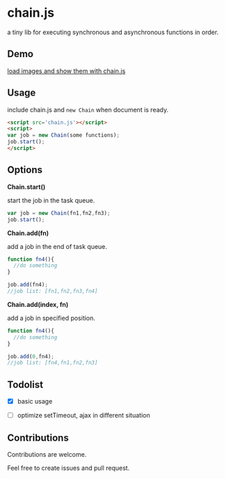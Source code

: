 # chain.js

a tiny lib for executing synchronous and asynchronous functions in order. 



## Demo

[load images and show them with chain.js](https://html50.github.io/chain.js/)



## Usage

include chain.js and `new Chain` when document is ready.

```html
<script src='chain.js'></script>
<script>
var job = new Chain(some functions);
job.start();
</script>
```



## Options

**Chain.start()**

start the job in the task queue.

```javascript
var job = new Chain(fn1,fn2,fn3);
job.start();

```



**Chain.add(fn)**

add a job in the end of task queue.

```javascript
function fn4(){
  //do something
}

job.add(fn4);
//job list: [fn1,fn2,fn3,fn4]
```

**Chain.add(index, fn)**

add a job in specified position.

```javascript
function fn4(){
  //do something
}

job.add(0,fn4);
//job list: [fn4,fn1,fn2,fn3]
```



## Todolist

- [x] basic usage
- [ ] optimize setTimeout, ajax in different situation



## Contributions

Contributions are welcome. 

Feel free to create issues and pull request.